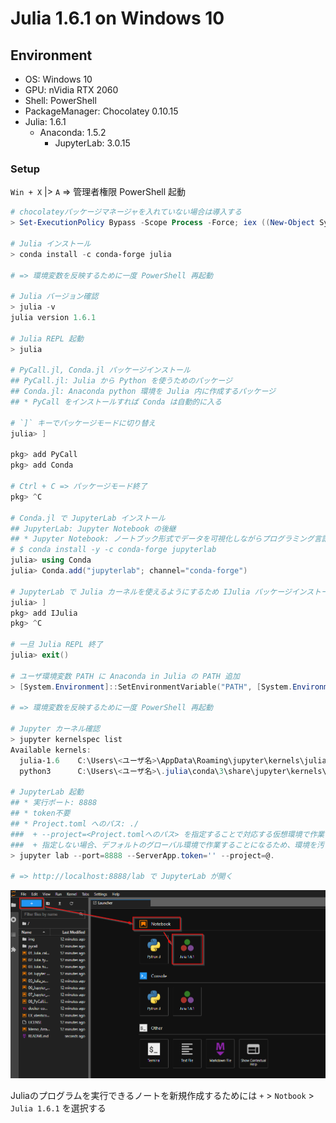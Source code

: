 # Julia 1.6.1 on Windows 10

## Environment

- OS: Windows 10
- GPU: nVidia RTX 2060
- Shell: PowerShell
- PackageManager: Chocolatey 0.10.15
- Julia: 1.6.1
    - Anaconda: 1.5.2
        - JupyterLab: 3.0.15

### Setup
`Win + X` |> `A` => 管理者権限 PowerShell 起動

```powershell
# chocolateyパッケージマネージャを入れていない場合は導入する
> Set-ExecutionPolicy Bypass -Scope Process -Force; iex ((New-Object System.Net.WebClient).DownloadString('https://chocolatey.org/install.ps1'))

# Julia インストール
> conda install -c conda-forge julia

# => 環境変数を反映するために一度 PowerShell 再起動

# Julia バージョン確認
> julia -v
julia version 1.6.1

# Julia REPL 起動
> julia

# PyCall.jl, Conda.jl パッケージインストール
## PyCall.jl: Julia から Python を使うためのパッケージ
## Conda.jl: Anaconda python 環境を Julia 内に作成するパッケージ
## * PyCall をインストールすれば Conda は自動的に入る

# `]` キーでパッケージモードに切り替え
julia> ]

pkg> add PyCall
pkg> add Conda

# Ctrl + C => パッケージモード終了
pkg> ^C

# Conda.jl で JupyterLab インストール
## JupyterLab: Jupyter Notebook の後継
## * Jupyter Notebook: ノートブック形式でデータを可視化しながらプログラミング言語（主にPython）を実行できるIDE環境
# $ conda install -y -c conda-forge jupyterlab
julia> using Conda
julia> Conda.add("jupyterlab"; channel="conda-forge")

# JupyterLab で Julia カーネルを使えるようにするため IJulia パッケージインストール
julia> ]
pkg> add IJulia
pkg> ^C

# 一旦 Julia REPL 終了
julia> exit()

# ユーザ環境変数 PATH に Anaconda in Julia の PATH 追加
> [System.Environment]::SetEnvironmentVariable("PATH", [System.Environment]::GetEnvironmentVariable("PATH", "User") + ";${ENV:USERPROFILE}\.julia\conda\3\Scripts;${ENV:USERPROFILE}\.julia\conda\3\Library\bin", "User")

# => 環境変数を反映するために一度 PowerShell 再起動

# Jupyter カーネル確認
> jupyter kernelspec list
Available kernels:
  julia-1.6    C:\Users\<ユーザ名>\AppData\Roaming\jupyter\kernels\julia-1.6 # <= IJulia
  python3      C:\Users\<ユーザ名>\.julia\conda\3\share\jupyter\kernels\python3

# JupyterLab 起動
## * 実行ポート: 8888
## * token不要
## * Project.toml へのパス: ./
###  + --project=<Project.tomlへのパス> を指定することで対応する仮想環境で作業できるようになる
###  + 指定しない場合、デフォルトのグローバル環境で作業することになるため、環境を汚してしまうデメリットがある
> jupyter lab --port=8888 --ServerApp.token='' --project=@.

# => http://localhost:8888/lab で JupyterLab が開く
```

![jupyterlab.png](./img/jupyterlab.png)

Juliaのプログラムを実行できるノートを新規作成するためには `+` > `Notbook` > `Julia 1.6.1` を選択する 
